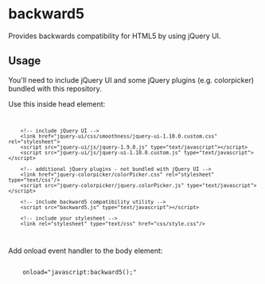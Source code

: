# backward5

Provides backwards compatibility for HTML5 by using jQuery UI.

## Usage

You'll need to include jQuery UI and some jQuery plugins (e.g. colorpicker) bundled with this repository.

Use this inside head element:
<code>
        <title>Backward5</title>
        <meta http-equiv="Content-Type" content="text/html; charset=utf-8"/>

        <!-- include jQuery UI -->
        <link href="jquery-ui/css/smoothness/jquery-ui-1.10.0.custom.css" rel="stylesheet">
        <script src="jquery-ui/js/jquery-1.9.0.js" type="text/javascript"></script>
        <script src="jquery-ui/js/jquery-ui-1.10.0.custom.js" type="text/javascript"></script>

        <!-- additional jQuery plugins - not bundled with jQuery UI -->
        <link href="jquery-colorpicker/colorPicker.css" rel="stylesheet" type="text/css"/>
        <script src="jquery-colorpicker/jquery.colorPicker.js" type="text/javascript"></script>

        <!-- include backward5 compatibility utility -->
        <script src="backward5.js" type="text/javascript"></script>

        <!-- include your stylesheet -->
        <link rel="stylesheet" type="text/css" href="css/style.css"/>
</code>

Add onload event handler to the body element:

<code>
    onload="javascript:backward5();"
</code>